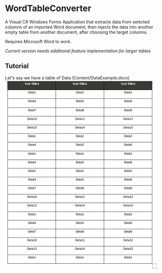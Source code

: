 # WordTableConverter
A Visual C# Windows Forms Application that extracts data from selected columns of an imported Word document, then injects the data into another empty table from another document, after choosing the target columns.

Requires Microsoft Word to work.

*Current version needs additional feature implementation for larger tables*

## Tutorial
Let's say we have a table of Data (Content/DataExample.docx)
![DataExample.docx](/README_CONTENT/1.PNG)
